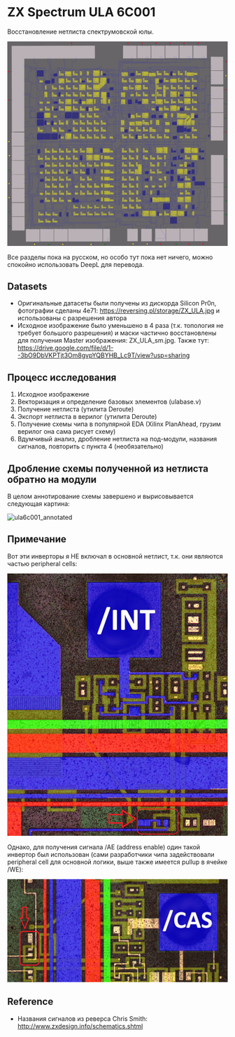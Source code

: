 # ZX Spectrum ULA 6C001

Восстановление нетлиста спектрумовской юлы.

![ula6c001](/imgstore/ula6c001.png)

Все разделы пока на русском, но особо тут пока нет ничего, можно спокойно использовать DeepL для перевода.

## Datasets

- Оригинальные датасеты были получены из дискорда Silicon Pr0n, фотографии сделаны 4e71: https://reversing.pl/storage/ZX_ULA.jpg и использованы с разрешения автора
- Исходное изображение было уменьшено в 4 раза (т.к. топология не требует большого разрешения) и маски частично восстановлены для получения Master изображения: ZX_ULA_sm.jpg. Также тут: https://drive.google.com/file/d/1--3bO9DbVKPTjt3Om8gvpYQBYHB_Lc9T/view?usp=sharing

## Процесс исследования

1. Исходное изображение
2. Векторизация и определение базовых элементов  (ulabase.v)
3. Получение нетлиста (утилита Deroute) 
4. Экспорт нетлиста в верилог (утилита Deroute) 
5. Получение схемы чипа в популярной EDA (Xilinx PlanAhead, грузим верилог она сама рисует схему)
6. Вдумчивый анализ, дробление нетлиста на под-модули, названия сигналов, повторить с пункта 4 (необязательно)

## Дробление схемы полученной из нетлиста обратно на модули

В целом аннотирование схемы завершено и вырисовывается следующая картина:

![ula6c001_annotated](/imgstore/ula6c001_annotated.png)

## Примечание

Вот эти инверторы я НЕ включал в основной нетлист, т.к. они являются частью peripheral cells:

![peri_cell_nots](/imgstore/peri_cell_nots.png)

Однако, для получения сигнала /AE (address enable) один такой инвертор был использован (сами разработчики чипа задействовали peripheral cell для основной логики, выше также имеется pullup в ячейке /WE):

![peri_cell_nots_ae](/imgstore/peri_cell_nots_ae.png)

## Reference

- Названия сигналов из реверса Chris Smith: http://www.zxdesign.info/schematics.shtml

